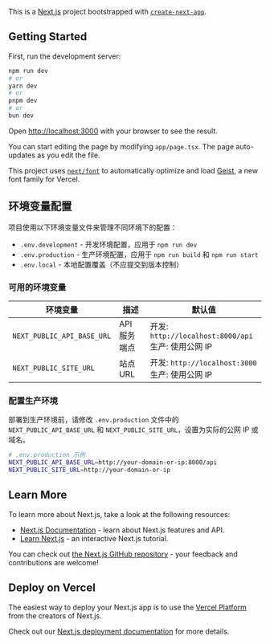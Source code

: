 This is a [Next.js](https://nextjs.org) project bootstrapped with [`create-next-app`](https://nextjs.org/docs/app/api-reference/cli/create-next-app).

## Getting Started

First, run the development server:

```bash
npm run dev
# or
yarn dev
# or
pnpm dev
# or
bun dev
```

Open [http://localhost:3000](http://localhost:3000) with your browser to see the result.

You can start editing the page by modifying `app/page.tsx`. The page auto-updates as you edit the file.

This project uses [`next/font`](https://nextjs.org/docs/app/building-your-application/optimizing/fonts) to automatically optimize and load [Geist](https://vercel.com/font), a new font family for Vercel.

## 环境变量配置

项目使用以下环境变量文件来管理不同环境下的配置：

- `.env.development` - 开发环境配置，应用于 `npm run dev`
- `.env.production` - 生产环境配置，应用于 `npm run build` 和 `npm run start`
- `.env.local` - 本地配置覆盖（不应提交到版本控制）

### 可用的环境变量

| 环境变量 | 描述 | 默认值 |
|---------|------|-------|
| `NEXT_PUBLIC_API_BASE_URL` | API 服务端点 | 开发: `http://localhost:8000/api`<br>生产: 使用公网 IP |
| `NEXT_PUBLIC_SITE_URL` | 站点 URL | 开发: `http://localhost:3000`<br>生产: 使用公网 IP |

### 配置生产环境

部署到生产环境前，请修改 `.env.production` 文件中的 `NEXT_PUBLIC_API_BASE_URL` 和 `NEXT_PUBLIC_SITE_URL`，设置为实际的公网 IP 或域名。

```bash
# .env.production 示例
NEXT_PUBLIC_API_BASE_URL=http://your-domain-or-ip:8000/api
NEXT_PUBLIC_SITE_URL=http://your-domain-or-ip
```

## Learn More

To learn more about Next.js, take a look at the following resources:

- [Next.js Documentation](https://nextjs.org/docs) - learn about Next.js features and API.
- [Learn Next.js](https://nextjs.org/learn) - an interactive Next.js tutorial.

You can check out [the Next.js GitHub repository](https://github.com/vercel/next.js) - your feedback and contributions are welcome!

## Deploy on Vercel

The easiest way to deploy your Next.js app is to use the [Vercel Platform](https://vercel.com/new?utm_medium=default-template&filter=next.js&utm_source=create-next-app&utm_campaign=create-next-app-readme) from the creators of Next.js.

Check out our [Next.js deployment documentation](https://nextjs.org/docs/app/building-your-application/deploying) for more details.

